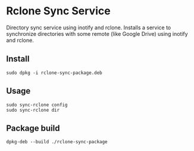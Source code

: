 # Rclone Sync Service
Directory sync service using inotify and rclone. Installs a service to synchronize directories with some remote (like Google Drive) using inotify and rclone.

## Install

```
sudo dpkg -i rclone-sync-package.deb
```

## Usage

```
sudo sync-rclone config
sudo sync-rclone dir
```


## Package build

```
dpkg-deb --build ./rclone-sync-package
```

